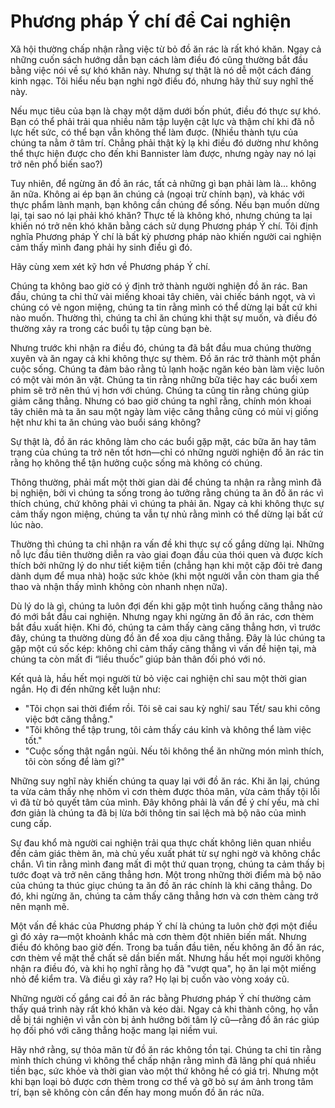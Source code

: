 # Phương pháp Ý chí để Cai nghiện  

Xã hội thường chấp nhận rằng việc từ bỏ đồ ăn rác là rất khó khăn. Ngay cả những cuốn sách hướng dẫn bạn cách làm điều đó cũng thường bắt đầu bằng việc nói về sự khó khăn này. Nhưng sự thật là nó dễ một cách đáng kinh ngạc. Tôi hiểu nếu bạn nghi ngờ điều đó, nhưng hãy thử suy nghĩ thế này.  

Nếu mục tiêu của bạn là chạy một dặm dưới bốn phút, điều đó thực sự khó. Bạn có thể phải trải qua nhiều năm tập luyện cật lực và thậm chí khi đã nỗ lực hết sức, có thể bạn vẫn không thể làm được. (Nhiều thành tựu của chúng ta nằm ở tâm trí. Chẳng phải thật kỳ lạ khi điều đó dường như không thể thực hiện được cho đến khi Bannister làm được, nhưng ngày nay nó lại trở nên phổ biến sao?)  

Tuy nhiên, để ngừng ăn đồ ăn rác, tất cả những gì bạn phải làm là... không ăn nữa. Không ai ép bạn ăn chúng cả (ngoại trừ chính bạn), và khác với thực phẩm lành mạnh, bạn không cần chúng để sống. Nếu bạn muốn dừng lại, tại sao nó lại phải khó khăn? Thực tế là không khó, nhưng chúng ta lại khiến nó trở nên khó khăn bằng cách sử dụng Phương pháp Ý chí. Tôi định nghĩa Phương pháp Ý chí là bất kỳ phương pháp nào khiến người cai nghiện cảm thấy mình đang phải hy sinh điều gì đó.  

Hãy cùng xem xét kỹ hơn về Phương pháp Ý chí.  

Chúng ta không bao giờ có ý định trở thành người nghiện đồ ăn rác. Ban đầu, chúng ta chỉ thử vài miếng khoai tây chiên, vài chiếc bánh ngọt, và vì chúng có vẻ ngon miệng, chúng ta tin rằng mình có thể dừng lại bất cứ khi nào muốn. Thường thì, chúng ta chỉ ăn chúng khi thật sự muốn, và điều đó thường xảy ra trong các buổi tụ tập cùng bạn bè.  

Nhưng trước khi nhận ra điều đó, chúng ta đã bắt đầu mua chúng thường xuyên và ăn ngay cả khi không thực sự thèm. Đồ ăn rác trở thành một phần cuộc sống. Chúng ta đảm bảo rằng tủ lạnh hoặc ngăn kéo bàn làm việc luôn có một vài món ăn vặt. Chúng ta tin rằng những bữa tiệc hay các buổi xem phim sẽ trở nên thú vị hơn với chúng. Chúng ta cũng tin rằng chúng giúp giảm căng thẳng. Nhưng có bao giờ chúng ta nghĩ rằng, chính món khoai tây chiên mà ta ăn sau một ngày làm việc căng thẳng cũng có mùi vị giống hệt như khi ta ăn chúng vào buổi sáng không?  

Sự thật là, đồ ăn rác không làm cho các buổi gặp mặt, các bữa ăn hay tâm trạng của chúng ta trở nên tốt hơn—chỉ có những người nghiện đồ ăn rác tin rằng họ không thể tận hưởng cuộc sống mà không có chúng.  

Thông thường, phải mất một thời gian dài để chúng ta nhận ra rằng mình đã bị nghiện, bởi vì chúng ta sống trong ảo tưởng rằng chúng ta ăn đồ ăn rác vì thích chúng, chứ không phải vì chúng ta phải ăn. Ngay cả khi không thực sự cảm thấy ngon miệng, chúng ta vẫn tự nhủ rằng mình có thể dừng lại bất cứ lúc nào.  

Thường thì chúng ta chỉ nhận ra vấn đề khi thực sự cố gắng dừng lại. Những nỗ lực đầu tiên thường diễn ra vào giai đoạn đầu của thói quen và được kích thích bởi những lý do như tiết kiệm tiền (chẳng hạn khi một cặp đôi trẻ đang dành dụm để mua nhà) hoặc sức khỏe (khi một người vẫn còn tham gia thể thao và nhận thấy mình không còn nhanh nhẹn nữa).  

Dù lý do là gì, chúng ta luôn đợi đến khi gặp một tình huống căng thẳng nào đó mới bắt đầu cai nghiện. Nhưng ngay khi ngừng ăn đồ ăn rác, cơn thèm bắt đầu xuất hiện. Khi đó, chúng ta cảm thấy càng căng thẳng hơn, vì trước đây, chúng ta thường dùng đồ ăn để xoa dịu căng thẳng. Đây là lúc chúng ta gặp một cú sốc kép: không chỉ cảm thấy căng thẳng vì vấn đề hiện tại, mà chúng ta còn mất đi “liều thuốc” giúp bản thân đối phó với nó.  

Kết quả là, hầu hết mọi người từ bỏ việc cai nghiện chỉ sau một thời gian ngắn. Họ đi đến những kết luận như:  

- "Tôi chọn sai thời điểm rồi. Tôi sẽ cai sau kỳ nghỉ/ sau Tết/ sau khi công việc bớt căng thẳng."  
- "Tôi không thể tập trung, tôi cảm thấy cáu kỉnh và không thể làm việc tốt."  
- "Cuộc sống thật ngắn ngủi. Nếu tôi không thể ăn những món mình thích, tôi còn sống để làm gì?"  

Những suy nghĩ này khiến chúng ta quay lại với đồ ăn rác. Khi ăn lại, chúng ta vừa cảm thấy nhẹ nhõm vì cơn thèm được thỏa mãn, vừa cảm thấy tội lỗi vì đã từ bỏ quyết tâm của mình. Đây không phải là vấn đề ý chí yếu, mà chỉ đơn giản là chúng ta đã bị lừa bởi thông tin sai lệch mà bộ não của mình cung cấp.  

Sự đau khổ mà người cai nghiện trải qua thực chất không liên quan nhiều đến cảm giác thèm ăn, mà chủ yếu xuất phát từ sự nghi ngờ và không chắc chắn. Vì tin rằng mình đang mất đi một thứ quan trọng, chúng ta cảm thấy bị tước đoạt và trở nên căng thẳng hơn. Một trong những thời điểm mà bộ não của chúng ta thúc giục chúng ta ăn đồ ăn rác chính là khi căng thẳng. Do đó, khi ngừng ăn, chúng ta cảm thấy căng thẳng hơn và cơn thèm càng trở nên mạnh mẽ.  

Một vấn đề khác của Phương pháp Ý chí là chúng ta luôn chờ đợi một điều gì đó xảy ra—một khoảnh khắc mà cơn thèm đột nhiên biến mất. Nhưng điều đó không bao giờ đến. Trong ba tuần đầu tiên, nếu không ăn đồ ăn rác, cơn thèm về mặt thể chất sẽ dần biến mất. Nhưng hầu hết mọi người không nhận ra điều đó, và khi họ nghĩ rằng họ đã "vượt qua", họ ăn lại một miếng nhỏ để kiểm tra. Và điều gì xảy ra? Họ lại bị cuốn vào vòng xoáy cũ.  

Những người cố gắng cai đồ ăn rác bằng Phương pháp Ý chí thường cảm thấy quá trình này rất khó khăn và kéo dài. Ngay cả khi thành công, họ vẫn dễ bị tái nghiện vì vẫn còn bị ảnh hưởng bởi tâm lý cũ—rằng đồ ăn rác giúp họ đối phó với căng thẳng hoặc mang lại niềm vui.  

Hãy nhớ rằng, sự thỏa mãn từ đồ ăn rác không tồn tại. Chúng ta chỉ tin rằng mình thích chúng vì không thể chấp nhận rằng mình đã lãng phí quá nhiều tiền bạc, sức khỏe và thời gian vào một thứ không hề có giá trị. Nhưng một khi bạn loại bỏ được cơn thèm trong cơ thể và gỡ bỏ sự ám ảnh trong tâm trí, bạn sẽ không còn cần đến hay mong muốn đồ ăn rác nữa.